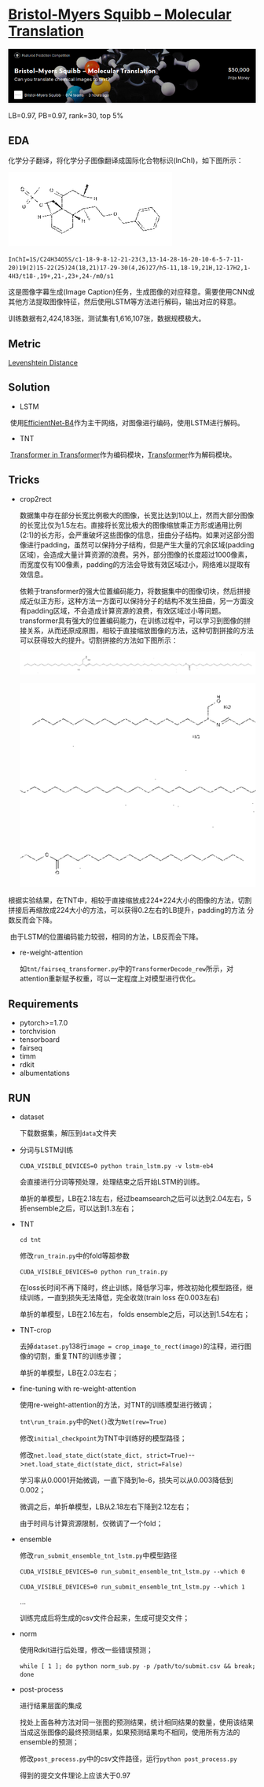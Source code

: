 # [Bristol-Myers Squibb – Molecular Translation](https://www.kaggle.com/c/bms-molecular-translation)

![](./pics/bms.png)



LB=0.97,  PB=0.97, rank=30, top 5%

## EDA

化学分子翻译，将化学分子图像翻译成国际化合物标识(InChI)，如下图所示：



![](./pics/000a0d155624.png)



`InChI=1S/C24H34O5S/c1-18-9-8-12-21-23(3,13-14-28-16-20-10-6-5-7-11-20)19(2)15-22(25)24(18,21)17-29-30(4,26)27/h5-11,18-19,21H,12-17H2,1-4H3/t18-,19+,21-,23+,24-/m0/s1`



这是图像字幕生成(Image Caption)任务，生成图像的对应释意。需要使用CNN或其他方法提取图像特征，然后使用LSTM等方法进行解码，输出对应的释意。



训练数据有2,424,183张，测试集有1,616,107张，数据规模极大。



## Metric

[Levenshtein Distance](http://en.wikipedia.org/wiki/Levenshtein_distance)

## Solution

* LSTM

  

​      使用[EfficientNet-B4](https://arxiv.org/abs/1905.11946)作为主干网络，对图像进行编码，使用LSTM进行解码。



* TNT

  

​      [Transformer in Transformer](https://arxiv.org/abs/2103.00112)作为编码模块，[Transformer](https://arxiv.org/abs/1706.03762)作为解码模块。

## Tricks

* crop2rect

  数据集中存在部分长宽比例极大的图像，长宽比达到10以上，然而大部分图像的长宽比仅为1.5左右。直接将长宽比极大的图像缩放乘正方形或通用比例(2:1)的长方形，会严重破坏这些图像的信息，扭曲分子结构。如果对这部分图像进行padding，虽然可以保持分子结构，但是产生大量的冗余区域(padding区域)，会造成大量计算资源的浪费。另外，部分图像的长度超过1000像素，而宽度仅有100像素，padding的方法会导致有效区域过小，网络难以提取有效信息。

  

  依赖于transformer的强大位置编码能力，将数据集中的图像切块，然后拼接成近似正方形，这种方法一方面可以保持分子的结构不发生扭曲，另一方面没有padding区域，不会造成计算资源的浪费，有效区域过小等问题。transformer具有强大的位置编码能力，在训练过程中，可以学习到图像的拼接关系，从而还原成原图，相较于直接缩放图像的方法，这种切割拼接的方法可以获得较大的提升。切割拼接的方法如下图所示：

  ![原图](./pics/005356ef7aa0.png)



  ![](./pics/crop2rect.png)

​		根据实验结果，在TNT中，相较于直接缩放成224*224大小的图像的方法，切割拼接后再缩放成224大小的方法，可以获得0.2左右的LB提升，padding的方法		分数反而会下降。



​		由于LSTM的位置编码能力较弱，相同的方法，LB反而会下降。



* re-weight-attention

  

  如`tnt/fairseq_transformer.py`中的`TransformerDecode_rew`所示，对attention重新赋予权重，可以一定程度上对模型进行优化。



## Requirements

* pytorch>=1.7.0
* torchvision
* tensorboard
* fairseq
* timm
* rdkit
* albumentations

## RUN

* dataset

  

  下载数据集，解压到`data`文件夹

* 分词与LSTM训练

  

  `CUDA_VISIBLE_DEVICES=0 python train_lstm.py -v lstm-eb4`

  

  会直接进行分词等预处理，处理结束之后开始LSTM的训练。

  

  单折的单模型，LB在2.18左右，经过beamsearch之后可以达到2.04左右，5折ensemble之后，可以达到1.3左右；

* TNT

  

  `cd tnt`

  

  修改`run_train.py`中的fold等超参数

  

  `CUDA_VISIBLE_DEVICES=0 python run_train.py`

  

  在loss长时间不再下降时，终止训练，降低学习率，修改初始化模型路径，继续训练，一直到损失无法降低，完全收敛(train loss 在0.003左右)

  

  单折的单模型，LB在2.16左右， folds ensemble之后，可以达到1.54左右；

  

* TNT-crop

  

  去掉`dataset.py`138行`image = crop_image_to_rect(image)`的注释，进行图像的切割，重复TNT的训练步骤；

  

  单折的单模型，LB在2.03左右；

  

* fine-tuning with re-weight-attention

  

  使用re-weight-attention的方法，对TNT的训练模型进行微调；

  

  `tnt\run_train.py`中的`Net()`改为`Net(rew=True)`

  

  修改`initial_checkpoint`为TNT中训练好的模型路径；

  

  修改`net.load_state_dict(state_dict, strict=True)`-->`net.load_state_dict(state_dict, strict=False)`

  

  学习率从0.0001开始微调，一直下降到1e-6，损失可以从0.003降低到0.002；

  

  微调之后，单折单模型，LB从2.18左右下降到2.12左右；

  

  由于时间与计算资源限制，仅微调了一个fold；

  

* ensemble

  

  修改`run_submit_ensemble_tnt_lstm.py`中模型路径

  

  `CUDA_VISIBLE_DEVICES=0 run_submit_ensemble_tnt_lstm.py --which 0`

  

  `CUDA_VISIBLE_DEVICES=0 run_submit_ensemble_tnt_lstm.py --which 1` 

  ...

  训练完成后将生成的csv文件合起来，生成可提交文件；

* norm

  使用Rdkit进行后处理，修改一些错误预测；

  `while [ 1 ]; do python norm_sub.py -p /path/to/submit.csv && break; done`

  

* post-process

  进行结果层面的集成

  

  找处上面各种方法对同一张图的预测结果，统计相同结果的数量，使用该结果当成这张图像的最终预测结果，如果预测结果均不相同，使用所有方法的ensemble的预测；

  

  修改`post_process.py`中的csv文件路径，运行`python post_process.py`

  

  得到的提交文件理论上应该大于0.97

  

